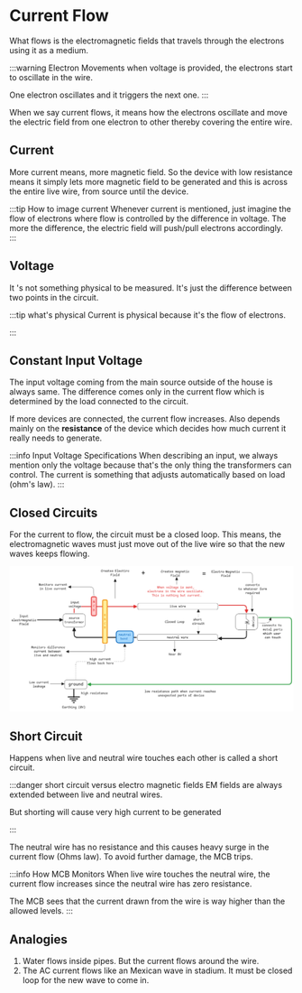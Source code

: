 # Current Flow

What flows is the electromagnetic fields that travels through the electrons using it as a medium.

:::warning Electron Movements
when voltage is provided, the electrons start to oscillate in the wire.

One electron oscillates and it triggers the next one.
:::

When we say current flows, it means how the electrons oscillate and move the electric field
from one electron to other thereby covering the entire wire.

## Current

More current means, more magnetic field.
So the device with low resistance means it simply lets more magnetic field to be generated
and this is across the entire live wire, from source until the device.

:::tip How to image current
Whenever current is mentioned,
just imagine the flow of electrons where flow is controlled by the difference in voltage.
The more the difference, the electric field will push/pull electrons accordingly.  
:::

## Voltage

It 's not something physical to be measured.
It's just the difference between two points in the circuit.

:::tip what's physical
Current is physical because it's the flow of electrons.

:::

## Constant Input Voltage

The input voltage coming from the main source outside of the house is always same.
The difference comes only in the current flow which is determined by the load connected to the circuit.

If more devices are connected, the current flow increases.
Also depends mainly on the **resistance** of the device which decides how much current it really needs to generate.

:::info Input Voltage Specifications
When describing an input, we always mention only the voltage because that's the only thing the transformers can control.
The current is something that adjusts automatically based on load (ohm's law).
:::

## Closed Circuits

For the current to flow, the circuit must be a closed loop.
This means, the electromagnetic waves must just move out of the live wire so that the new waves keeps flowing.

![closed-circuit](../../static/img/closed-circuit-current-flow.excalidraw.png)

## Short Circuit

Happens when live and neutral wire touches each other is called a short circuit.

:::danger short circuit versus electro magnetic fields
EM fields are always extended between live and neutral wires.

But shorting will cause very high current to be generated

:::

The neutral wire has no resistance and this causes heavy surge in the current flow (Ohms law).
To avoid further damage, the MCB trips.

:::info How MCB Monitors
When live wire touches the neutral wire, the current flow increases since the neutral wire has zero resistance.

The MCB sees that the current drawn from the wire is way higher than the allowed levels.
:::

## Analogies

1. Water flows inside pipes. But the current flows around the wire.
2. The AC current flows like an Mexican wave in stadium. It must be closed loop for the new wave to come in.
